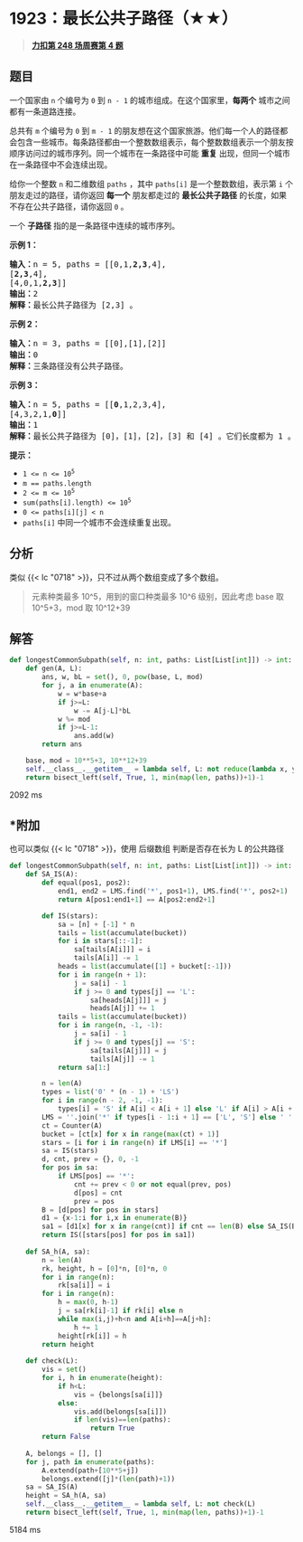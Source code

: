 # 1923：最长公共子路径（★★）


> <u>**[力扣第 248 场周赛第 4 题](https://leetcode.cn/problems/longest-common-subpath/)**</u>

## 题目

<p>一个国家由 <code>n</code> 个编号为 <code>0</code> 到 <code>n - 1</code> 的城市组成。在这个国家里，<strong>每两个</strong> 城市之间都有一条道路连接。</p>

<p>总共有 <code>m</code> 个编号为 <code>0</code> 到 <code>m - 1</code> 的朋友想在这个国家旅游。他们每一个人的路径都会包含一些城市。每条路径都由一个整数数组表示，每个整数数组表示一个朋友按顺序访问过的城市序列。同一个城市在一条路径中可能 <strong>重复</strong> 出现，但同一个城市在一条路径中不会连续出现。</p>

<p>给你一个整数 <code>n</code> 和二维数组 <code>paths</code> ，其中 <code>paths[i]</code> 是一个整数数组，表示第 <code>i</code> 个朋友走过的路径，请你返回 <strong>每一个</strong> 朋友都走过的 <strong>最长公共子路径</strong> 的长度，如果不存在公共子路径，请你返回 <code>0</code> 。</p>

<p>一个 <strong>子路径</strong> 指的是一条路径中连续的城市序列。</p>



<p><strong>示例 1：</strong></p>

<pre>
<b>输入：</b>n = 5, paths = [[0,1,<strong>2,3</strong>,4],
[<strong>2,3</strong>,4],
[4,0,1,<strong>2,3</strong>]]
<b>输出：</b>2
<b>解释：</b>最长公共子路径为 [2,3] 。
</pre>

<p><strong>示例 2：</strong></p>

<pre>
<b>输入：</b>n = 3, paths = [[0],[1],[2]]
<b>输出：</b>0
<b>解释：</b>三条路径没有公共子路径。
</pre>

<p><strong>示例 3：</strong></p>

<pre>
<b>输入：</b>n = 5, paths = [[<strong>0</strong>,1,2,3,4],
[4,3,2,1,<strong>0</strong>]]
<b>输出：</b>1
<b>解释：</b>最长公共子路径为 [0]，[1]，[2]，[3] 和 [4] 。它们长度都为 1 。</pre>



<p><strong>提示：</strong></p>

<ul>
<li><code>1 <= n <= 10<sup>5</sup></code></li>
<li><code>m == paths.length</code></li>
<li><code>2 <= m <= 10<sup>5</sup></code></li>
<li><code>sum(paths[i].length) <= 10<sup>5</sup></code></li>
<li><code>0 <= paths[i][j] < n</code></li>
<li><code>paths[i]</code> 中同一个城市不会连续重复出现。</li>
</ul>


## 分析

类似 {{< lc "0718" >}}，只不过从两个数组变成了多个数组。

> 元素种类最多 10^5，用到的窗口种类最多 10^6 级别，因此考虑 base 取 10^5+3，mod 取 10^12+39

## 解答

```python
def longestCommonSubpath(self, n: int, paths: List[List[int]]) -> int:
    def gen(A, L):
        ans, w, bL = set(), 0, pow(base, L, mod)
        for j, a in enumerate(A):
            w = w*base+a
            if j>=L:
                w -= A[j-L]*bL
            w %= mod
            if j>=L-1:
                ans.add(w)
        return ans

    base, mod = 10**5+3, 10**12+39
    self.__class__.__getitem__ = lambda self, L: not reduce(lambda x, y: x&y, [gen(A,L) for A in paths])
    return bisect_left(self, True, 1, min(map(len, paths))+1)-1
```
2092 ms

## *附加

也可以类似 {{< lc "0718" >}}，使用 后缀数组 判断是否存在长为 L 的公共路径

```python
def longestCommonSubpath(self, n: int, paths: List[List[int]]) -> int:
    def SA_IS(A):
        def equal(pos1, pos2):
            end1, end2 = LMS.find('*', pos1+1), LMS.find('*', pos2+1)
            return A[pos1:end1+1] == A[pos2:end2+1]

        def IS(stars):
            sa = [n] + [-1] * n
            tails = list(accumulate(bucket))
            for i in stars[::-1]:
                sa[tails[A[i]]] = i
                tails[A[i]] -= 1
            heads = list(accumulate([1] + bucket[:-1]))
            for i in range(n + 1):
                j = sa[i] - 1
                if j >= 0 and types[j] == 'L':
                    sa[heads[A[j]]] = j
                    heads[A[j]] += 1
            tails = list(accumulate(bucket))
            for i in range(n, -1, -1):
                j = sa[i] - 1
                if j >= 0 and types[j] == 'S':
                    sa[tails[A[j]]] = j
                    tails[A[j]] -= 1
            return sa[1:]

        n = len(A)
        types = list('0' * (n - 1) + 'LS')
        for i in range(n - 2, -1, -1):
            types[i] = 'S' if A[i] < A[i + 1] else 'L' if A[i] > A[i + 1] else types[i + 1]
        LMS = ''.join('*' if types[i - 1:i + 1] == ['L', 'S'] else ' ' for i in range(n + 1))
        ct = Counter(A)
        bucket = [ct[x] for x in range(max(ct) + 1)]
        stars = [i for i in range(n) if LMS[i] == '*']
        sa = IS(stars)
        d, cnt, prev = {}, 0, -1
        for pos in sa:
            if LMS[pos] == '*':
                cnt += prev < 0 or not equal(prev, pos)
                d[pos] = cnt
                prev = pos
        B = [d[pos] for pos in stars]
        d1 = {x-1:i for i,x in enumerate(B)}
        sa1 = [d1[x] for x in range(cnt)] if cnt == len(B) else SA_IS(B)
        return IS([stars[pos] for pos in sa1])
    
    def SA_h(A, sa):
        n = len(A)
        rk, height, h = [0]*n, [0]*n, 0
        for i in range(n):
            rk[sa[i]] = i
        for i in range(n):
            h = max(0, h-1)
            j = sa[rk[i]-1] if rk[i] else n
            while max(i,j)+h<n and A[i+h]==A[j+h]:
                h += 1
            height[rk[i]] = h
        return height
    
    def check(L):
        vis = set()
        for i, h in enumerate(height):
            if h<L:
                vis = {belongs[sa[i]]}
            else:
                vis.add(belongs[sa[i]])
                if len(vis)==len(paths):
                    return True
        return False
            
    A, belongs = [], []
    for j, path in enumerate(paths):
        A.extend(path+[10**5+j])
        belongs.extend([j]*(len(path)+1))
    sa = SA_IS(A)
    height = SA_h(A, sa)
    self.__class__.__getitem__ = lambda self, L: not check(L)
    return bisect_left(self, True, 1, min(map(len, paths))+1)-1
```
5184 ms
